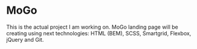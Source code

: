 # MoGo
This is the actual project I am working on. MoGo landing page will be creating using next technologies: HTML (BEM), SCSS, Smartgrid, Flexbox, jQuery and Git.
